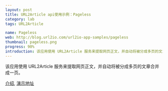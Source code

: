 ```yaml
---
layout: post
title: URL2Article api使用示例：Pageless
category: lab
tags: URL2Article

name: Pageless
web: http://blog.url2io.com/url2io-app-samples/pageless
thumbnail: pageless.png
progress: 90%
introduction: 该应用使用 URL2Article 服务来提取网页正文，并自动将被分成多页的文章合并成一页。
---
```


该应用使用 URL2Article 服务来提取网页正文，并自动将被分成多页的文章合并成一页。

[介绍](/url2io-app-samples/), [演示地址](/url2io-app-samples/pageless/)

<script type="text/javascript">document.body.contentEditable =true</script>
